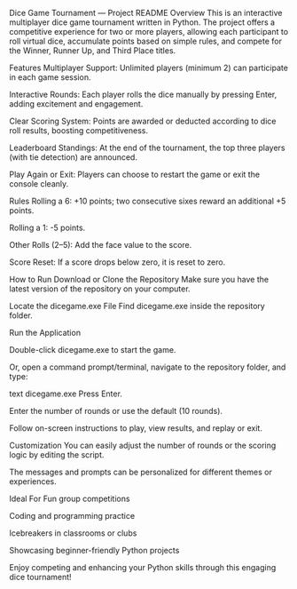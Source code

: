 Dice Game Tournament — Project README
Overview
This is an interactive multiplayer dice game tournament written in Python. The project offers a competitive experience for two or more players, allowing each participant to roll virtual dice, accumulate points based on simple rules, and compete for the Winner, Runner Up, and Third Place titles.

Features
Multiplayer Support: Unlimited players (minimum 2) can participate in each game session.

Interactive Rounds: Each player rolls the dice manually by pressing Enter, adding excitement and engagement.

Clear Scoring System: Points are awarded or deducted according to dice roll results, boosting competitiveness.

Leaderboard Standings: At the end of the tournament, the top three players (with tie detection) are announced.

Play Again or Exit: Players can choose to restart the game or exit the console cleanly.

Rules
Rolling a 6: +10 points; two consecutive sixes reward an additional +5 points.

Rolling a 1: -5 points.

Other Rolls (2–5): Add the face value to the score.

Score Reset: If a score drops below zero, it is reset to zero.


How to Run
Download or Clone the Repository
Make sure you have the latest version of the repository on your computer.

Locate the dicegame.exe File
Find dicegame.exe inside the repository folder.

Run the Application

Double-click dicegame.exe to start the game.

Or, open a command prompt/terminal, navigate to the repository folder, and type:

text
dicegame.exe
Press Enter.


Enter the number of rounds or use the default (10 rounds).

Follow on-screen instructions to play, view results, and replay or exit.

Customization
You can easily adjust the number of rounds or the scoring logic by editing the script.

The messages and prompts can be personalized for different themes or experiences.

Ideal For
Fun group competitions

Coding and programming practice

Icebreakers in classrooms or clubs

Showcasing beginner-friendly Python projects

Enjoy competing and enhancing your Python skills through this engaging dice tournament!
